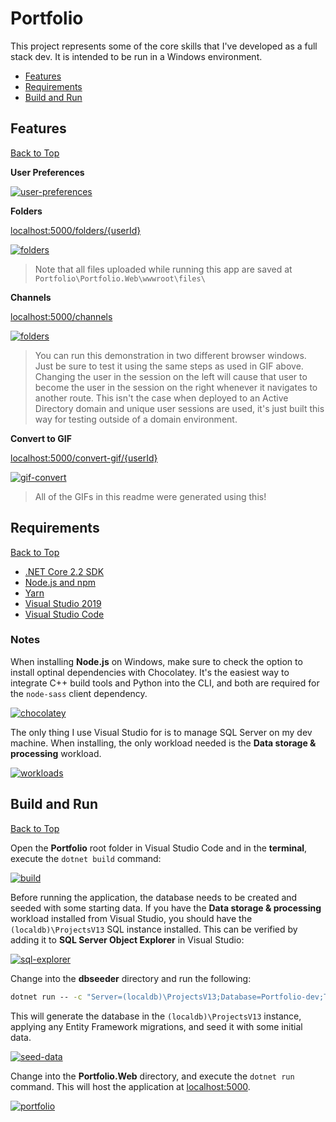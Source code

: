 # Portfolio  

This project represents some of the core skills that I've developed as a full stack dev. It is intended to be run in a Windows environment.  

* [Features](#features)
* [Requirements](#requirements)
* [Build and Run](#build-and-run)

## Features  
[Back to Top](#portfolio)  

**User Preferences**  

[![user-preferences](./.images/07_user-preferences.gif)](./.images/07_user-preferences.gif)

**Folders**  

[localhost:5000/folders/{userId}](http://localhost:5000/folders/2)

[![folders](./.images/08_folders.gif)](./.images/08_folders.gif)  

> Note that all files uploaded while running this app are saved at `Portfolio\Portfolio.Web\wwwroot\files\`  

**Channels**  

[localhost:5000/channels](http://localhost:5000/channels)  

[![folders](./.images/09_channels.gif)](./.images/09_channels.gif)  

> You can run this demonstration in two different browser windows. Just be sure to test it using the same steps as used in GIF above. Changing the user in the session on the left will cause that user to become the user in the session on the right whenever it navigates to another route. This isn't the case when deployed to an Active Directory domain and unique user sessions are used, it's just built this way for testing outside of a domain environment.  

**Convert to GIF**  

[localhost:5000/convert-gif/{userId}](http://localhost:5000/convert-gif/2)  

[![gif-convert](./.images/10_gif-convert.gif)](./.images/10_gif-convert.gif)  

> All of the GIFs in this readme were generated using this!

## Requirements  
[Back to Top](#portfolio)  

* [.NET Core 2.2 SDK](https://dotnet.microsoft.com/download)
* [Node.js and npm](https://nodejs.org)
* [Yarn](https://yarnpkg.com)
* [Visual Studio 2019](https://visualstudio.microsoft.com/vs/)
* [Visual Studio Code](https://code.visualstudio.com)

### Notes  

When installing **Node.js** on Windows, make sure to check the option to install optinal dependencies with Chocolatey. It's the easiest way to integrate C++ build tools and Python into the CLI, and both are required for the `node-sass` client dependency.

[![chocolatey](./.images/01_node-chocolatey.png)](./.images/01_node-chocolatey.png)

The only thing I use Visual Studio for is to manage SQL Server on my dev machine. When installing, the only workload needed is the **Data storage & processing** workload.  

[![workloads](./.images/02_vs-workloads.png)](./.images/02_vs-workloads.png)

## Build and Run  
[Back to Top](#portfolio)  

Open the **Portfolio** root folder in Visual Studio Code and in the **terminal**, execute the `dotnet build` command:

[![build](./.images/03_portfolio-build.png)](./.images/03_portfolio-build.png)

Before running the application, the database needs to be created and seeded with some starting data. If you have the **Data storage & processing** workload installed from Visual Studio, you should have the `(localdb)\ProjectsV13` SQL instance installed. This can be verified by adding it to **SQL Server Object Explorer** in Visual Studio:

[![sql-explorer](./.images/04_sql-explorer.png)](./.images/04_sql-explorer.png)  

Change into the **dbseeder** directory and run the following:

``` cmd
dotnet run -- -c "Server=(localdb)\ProjectsV13;Database=Portfolio-dev;Trusted_Connection=True;"
```  

This will generate the database in the `(localdb)\ProjectsV13` instance, applying any Entity Framework migrations, and seed it with some initial data.

[![seed-data](./.images/05_seed-data.png)](./.images/05_seed-data.png)  

Change into the **Portfolio.Web** directory, and execute the `dotnet run` command. This will host the application at [localhost:5000](http://localhost:5000).

[![portfolio](./.images/06_portfolio.png)](./.images/06_portfolio.png)  

